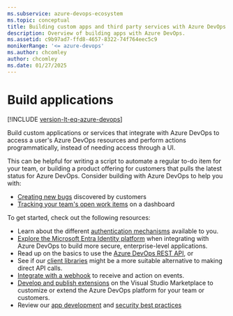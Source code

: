 ```yaml
---
ms.subservice: azure-devops-ecosystem
ms.topic: conceptual
title: Building custom apps and third party services with Azure DevOps
description: Overview of building apps with Azure DevOps.
ms.assetid: c9b97ad7-ffd8-4657-8322-74f764eec5c9
monikerRange: '<= azure-devops'
ms.author: chcomley
author: chcomley
ms.date: 01/27/2025
---
```


# Build applications  

[!INCLUDE [version-lt-eq-azure-devops](../includes/version-lt-eq-azure-devops.md)]

Build custom applications or services that integrate with Azure DevOps to access a user's Azure DevOps resources and perform actions programmatically, instead of needing access through a UI. 

This can be helpful for writing a script to automate a regular to-do item for your team, or building a product offering for customers that pulls the latest status for Azure DevOps. Consider building with Azure DevOps to help you with:
* [Creating new bugs](/quickstarts/create-bug-quickstart.md) discovered by customers
* [Tracking your team's open work items](/quickstarts/work-item-quickstart.md) on a dashboard

To get started, check out the following resources:
* Learn about the different [authentication mechanisms](authentication-guidance.md) available to you.
* [Explore the Microsoft Entra Identity platform](/get-started/authentication/entra.md) when integrating with Azure DevOps to build more secure, enterprise-level applications.
* Read up on the basics to use the [Azure DevOps REST API](/integrate/how-to/call-rest-api.md), or
* See if our [client libraries](/concepts/dotnet-client-libraries.md) might be a more suitable alternative to making direct API calls.
* [Integrate with a webhook](../service-hooks/overview.md) to receive and action on events.
* [Develop and publish extensions](/extend/overview/) on the Visual Studio Marketplace to customize or extend the Azure DevOps platform for your team or customers.
* Review our [app development](/concepts/integration-bestpractices.md) and [security best practices](../organizations/security/security-overview.md)
